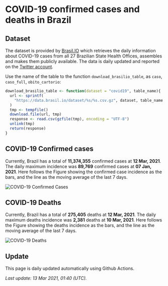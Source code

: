 COVID-19 confirmed cases and deaths in Brazil
================

## Dataset

The dataset is provided by [Brasil.IO](https://brasil.io) which
retrieves the daily information about COVID-19 cases from all 27
Brazilian State Health Offices, assembles and makes them publicly
available. The data is daily updated and reported on the [Twitter
account](https://twitter.com/brasil_io).

Use the name of the table to the function `download_brasilio_table`, as
`caso`, `caso_full`, `obito_cartorio`:

``` r
download_brasilio_table <- function(dataset = "covid19", table_name){
  url <- sprintf(
    "https://data.brasil.io/dataset/%s/%s.csv.gz", dataset, table_name
  )
  tmp <- tempfile()
  download.file(url, tmp)
  response <- read.csv(gzfile(tmp), encoding = "UTF-8")
  unlink(tmp)
  return(response)
}
```

## COVID-19 Confirmed cases

Currently, Brazil has a total of **11,374,355** confirmed cases at **12
Mar, 2021**. The daily maximum incidence was **89,769** confirmed cases
at **07 Jan, 2021**. Here follows the Figure showing the confirmed case
incidence as the bars, and the line as the moving average of the last 7
days.

![COVID-19 Confirmed Cases](figures/confirmed.png)

## COVID-19 Deaths

Currently, Brazil has a total of **275,405** deaths at **12 Mar, 2021**.
The daily maximum deaths incidence was **2,381** deaths at **10 Mar,
2021**. Here follows the Figure showing the deaths incidence as the
bars, and the line as the moving average of the last 7 days.

![COVID-19 Deaths](figures/deaths.png)

## Update

This page is daily updated automatically using Github Actions.

*Last update: 13 Mar 2021, 01:40 (UTC).*
